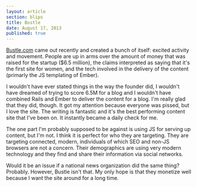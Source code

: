 ```yaml
---
layout: article
section: blips
title: Bustle
date: August 17, 2013
published: true
---
```


[Bustle.com](http://www.bustle.com) came out recently and created a bunch of itself: excited activity and movement. People are up in arms over the amount of money that was raised for the startup ($6.5 million), the claims interpreted as saying that it's the first site for women, and the tech involved in the delivery of the content (primarly the JS templating of Ember). 

I wouldn't have ever stated things in the way the founder did, I wouldn't have dreamed of trying to score 6.5M for a blog and I wouldn't have combined Rails and Ember to deliver the content for a blog. I'm really glad that they did, though. It got my attention because everyone was pissed, but I love the site. The writing is fantastic and it's the best performing content site that I've been on. It instantly became a daily check for me.

The one part I'm probably supposed to be against is using JS for serving up content, but I'm not. I think it is perfect for who they are targeting. They are targeting connected, modern, individuals of which SEO and non-JS browsers are not a concern. Their demographics are using very modern technology and they find and share their information via social networks. 

Would it be an issue if a national news organization did the same thing? Probably. However, Bustle isn't that. My only hope is that they monetize well because I want the site around for a long time.